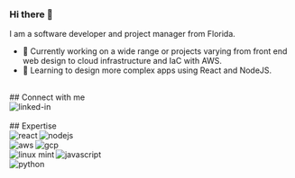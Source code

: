 ### Hi there 👋

<!--
**dmonahan24/dmonahan24** is a ✨ _special_ ✨ repository because its `README.md` (this file) appears on your GitHub profile.

Here are some ideas to get you started:

- 🔭 I’m currently working on ...
- 🌱 I’m currently learning ...
- 👯 I’m looking to collaborate on ...
- 🤔 I’m looking for help with ...
- 💬 Ask me about ...
- 📫 How to reach me: ...
- 😄 Pronouns: ...
- ⚡ Fun fact: ...

[<img align="left" alt="twitter" src="https://img.shields.io/badge/twitter-%231DA1F2.svg?&style=for-the-badge&logo=twitter&logoColor=white" />]
-->

I am a software developer and project manager from Florida.
- 🔭 Currently working on a wide range or projects varying from front end web design to cloud infrastructure and IaC with AWS.
- 🌱 Learning to design more complex apps using React and NodeJS.
<br>
## Connect with me
<br>
<div>
<a href="https://www.linkedin.com/in/dave-monahan">
<img align="left" alt="linked-in" src="https://img.shields.io/badge/linkedin-%230077B5.svg?&style=for-the-badge&logo=linkedin&logoColor=white" />
</a>
</div>
<br>
<br>
## Expertise
<br>
<div>
<img align="left" alt="react" src="https://img.shields.io/badge/React-20232A?style=for-the-badge&logo=react&logoColor=61DAFB" />
<img align="left" alt="nodejs" src="https://img.shields.io/badge/node.js%20-%2343853D.svg?&style=for-the-badge&logo=node.js&logoColor=white" /> <br>
<img align="left" alt="aws" src="https://img.shields.io/badge/Amazon%20AWS-%23232F3E?logo=amazon-aws&logoColor=white&style=for-the-badge" />
<img align="left" alt="gcp" src="https://img.shields.io/badge/Google_Cloud-4285F4?style=for-the-badge&logo=google-cloud&logoColor=white" /><br>
<img align="left" alt="linux mint" src="https://img.shields.io/badge/Linux_Mint-87CF3E?style=for-the-badge&logo=linux-mint&logoColor=white" />
<img align="left" alt="javascript" src="https://img.shields.io/badge/JavaScript-F7DF1E?style=for-the-badge&logo=javascript&logoColor=black" /><br>
<img align="left" alt="python" src="https://img.shields.io/badge/Python-14354C?style=for-the-badge&logo=python&logoColor=white" />
</div>
<br>
<br>
